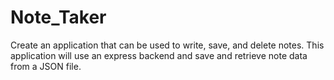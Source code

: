 # Note_Taker
Create an application that can be used to write, save, and delete notes. This application will use an express backend and save and retrieve note data from a JSON file.
